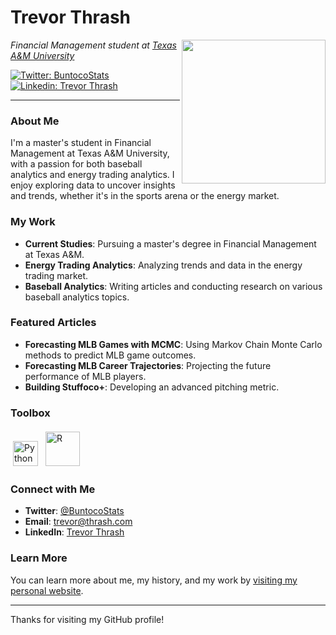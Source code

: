 # Trevor Thrash

<img align='right' src="trevor_thrash.png" width="230">

*Financial Management student at [Texas A&M University](https://www.tamu.edu)*

[![Twitter: BuntocoStats](https://img.shields.io/twitter/follow/BuntocoStats?style=social)](https://twitter.com/BuntocoStats)
[![Linkedin: Trevor Thrash](https://img.shields.io/badge/-TrevorThrash-blue?style=flat-square&logo=Linkedin&logoColor=white&link=https://www.linkedin.com/in/trevorthrash/)](https://www.linkedin.com/in/trevorthrash/)

---

### About Me
I'm a master's student in Financial Management at Texas A&M University, with a passion for both baseball analytics and energy trading analytics. I enjoy exploring data to uncover insights and trends, whether it's in the sports arena or the energy market.

### My Work
- **Current Studies**: Pursuing a master's degree in Financial Management at Texas A&M.
- **Energy Trading Analytics**: Analyzing trends and data in the energy trading market.
- **Baseball Analytics**: Writing articles and conducting research on various baseball analytics topics.

### Featured Articles
- **Forecasting MLB Games with MCMC**: Using Markov Chain Monte Carlo methods to predict MLB game outcomes.
- **Forecasting MLB Career Trajectories**: Projecting the future performance of MLB players.
- **Building Stuffoco+**: Developing an advanced pitching metric.

### Toolbox
<p align="left">
	<img title="Python" alt="Python" src="https://raw.githubusercontent.com/Thomas-George-T/Thomas-George-T/master/assets/python.svg" width="40" height="40" style="margin:4px"/>
	<img title="R" alt="R" src="https://raw.githubusercontent.com/Thomas-George-T/Thomas-George-T/master/assets/r-lang.svg" width="55" style="margin:4px"/>
</p>

### Connect with Me
- **Twitter**: [@BuntocoStats](https://twitter.com/BuntocoStats)
- **Email**: [trevor@thrash.com](mailto:trevor@thrash.com)
- **LinkedIn**: [Trevor Thrash](https://www.linkedin.com/in/trevorthrash/)

### Learn More
You can learn more about me, my history, and my work by [visiting my personal website](https://thrash.com).

---

Thanks for visiting my GitHub profile!
